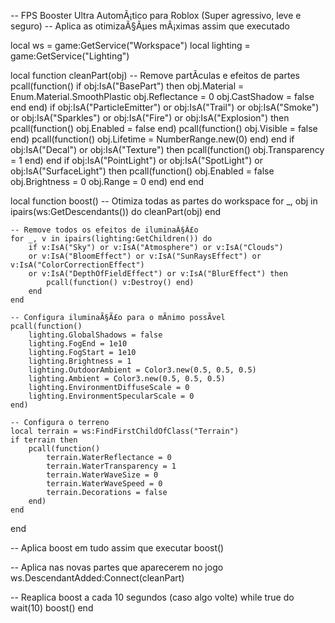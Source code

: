 -- FPS Booster Ultra AutomÃ¡tico para Roblox (Super agressivo, leve e seguro)
-- Aplica as otimizaÃ§Ãµes mÃ¡ximas assim que executado

local ws = game:GetService("Workspace")
local lighting = game:GetService("Lighting")

local function cleanPart(obj)
    -- Remove partÃ­culas e efeitos de partes
    pcall(function()
        if obj:IsA("BasePart") then
            obj.Material = Enum.Material.SmoothPlastic
            obj.Reflectance = 0
            obj.CastShadow = false
        end
    end)
    if obj:IsA("ParticleEmitter") or obj:IsA("Trail") or obj:IsA("Smoke")
    or obj:IsA("Sparkles") or obj:IsA("Fire") or obj:IsA("Explosion") then
        pcall(function() obj.Enabled = false end)
        pcall(function() obj.Visible = false end)
        pcall(function() obj.Lifetime = NumberRange.new(0) end)
    end
    if obj:IsA("Decal") or obj:IsA("Texture") then
        pcall(function() obj.Transparency = 1 end)
    end
    if obj:IsA("PointLight") or obj:IsA("SpotLight") or obj:IsA("SurfaceLight") then
        pcall(function()
            obj.Enabled = false
            obj.Brightness = 0
            obj.Range = 0
        end)
    end
end

local function boost()
    -- Otimiza todas as partes do workspace
    for _, obj in ipairs(ws:GetDescendants()) do
        cleanPart(obj)
    end

    -- Remove todos os efeitos de iluminaÃ§Ã£o
    for _, v in ipairs(lighting:GetChildren()) do
        if v:IsA("Sky") or v:IsA("Atmosphere") or v:IsA("Clouds")
        or v:IsA("BloomEffect") or v:IsA("SunRaysEffect") or v:IsA("ColorCorrectionEffect")
        or v:IsA("DepthOfFieldEffect") or v:IsA("BlurEffect") then
            pcall(function() v:Destroy() end)
        end
    end

    -- Configura iluminaÃ§Ã£o para o mÃ­nimo possÃ­vel
    pcall(function()
        lighting.GlobalShadows = false
        lighting.FogEnd = 1e10
        lighting.FogStart = 1e10
        lighting.Brightness = 1
        lighting.OutdoorAmbient = Color3.new(0.5, 0.5, 0.5)
        lighting.Ambient = Color3.new(0.5, 0.5, 0.5)
        lighting.EnvironmentDiffuseScale = 0
        lighting.EnvironmentSpecularScale = 0
    end)

    -- Configura o terreno
    local terrain = ws:FindFirstChildOfClass("Terrain")
    if terrain then
        pcall(function()
            terrain.WaterReflectance = 0
            terrain.WaterTransparency = 1
            terrain.WaterWaveSize = 0
            terrain.WaterWaveSpeed = 0
            terrain.Decorations = false
        end)
    end
end

-- Aplica boost em tudo assim que executar
boost()

-- Aplica nas novas partes que aparecerem no jogo
ws.DescendantAdded:Connect(cleanPart)

-- Reaplica boost a cada 10 segundos (caso algo volte)
while true do
    wait(10)
    boost()
end
